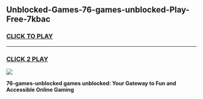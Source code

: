 
## Unblocked-Games-76-games-unblocked-Play-Free-7kbac
<h3>
<a href="https://premium76.site?title=76-games-unblocked&ref=17A">CLICK TO PLAY</a></h3>
<hr>

<h3>
<a href="https://premium76.site?title=76-games-unblocked&ref=17A">CLICK 2 PLAY</a>
  
</h3>

<a href="https://premium76.site?title=76-games-unblocked&ref=17A"><img src="https://clearcache.store/games.png"></a>


**76-games-unblocked games unblocked: Your Gateway to Fun and Accessible Online Gaming**
